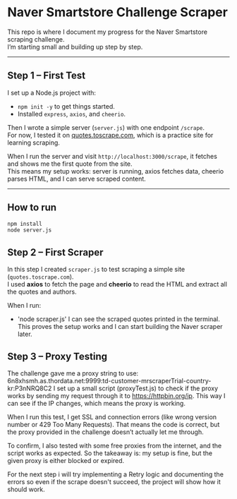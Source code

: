 # Naver Smartstore Challenge Scraper

This repo is where I document my progress for the Naver Smartstore scraping challenge.  
I’m starting small and building up step by step.

---

## Step 1 – First Test

I set up a Node.js project with:

- `npm init -y` to get things started.
- Installed `express`, `axios`, and `cheerio`.

Then I wrote a simple server (`server.js`) with one endpoint `/scrape`.  
For now, I tested it on [quotes.toscrape.com](https://quotes.toscrape.com), which is a practice site for learning scraping.

When I run the server and visit `http://localhost:3000/scrape`, it fetches and shows me the first quote from the site.  
This means my setup works: server is running, axios fetches data, cheerio parses HTML, and I can serve scraped content.

---

## How to run

```bash
npm install
node server.js
```


## Step 2 – First Scraper
In this step I created `scraper.js` to test scraping a simple site (`quotes.toscrape.com`).  
I used **axios** to fetch the page and **cheerio** to read the HTML and extract all the quotes and authors.  

When I run:
- 'node scraper.js'
I can see the scraped quotes printed in the terminal. This proves the setup works and I can start building the Naver scraper later.

## Step 3 – Proxy Testing
The challenge gave me a proxy string to use: 6n8xhsmh.as.thordata.net:9999:td-customer-mrscraperTrial-country-kr:P3nNRQ8C2
I set up a small script (proxyTest.js) to check if the proxy works by sending my request through it to https://httpbin.org/ip.
This way I can see if the IP changes, which means the proxy is working.

When I run this test, I get SSL and connection errors (like wrong version number or 429 Too Many Requests).
That means the code is correct, but the proxy provided in the challenge doesn’t actually let me through.

To confirm, I also tested with some free proxies from the internet, and the script works as expected.
So the takeaway is: my setup is fine, but the given proxy is either blocked or expired.

For the next step i will try implementing a Retry logic and documenting the errors so even if the scrape doesn't succeed,
the project will show how it should work.

